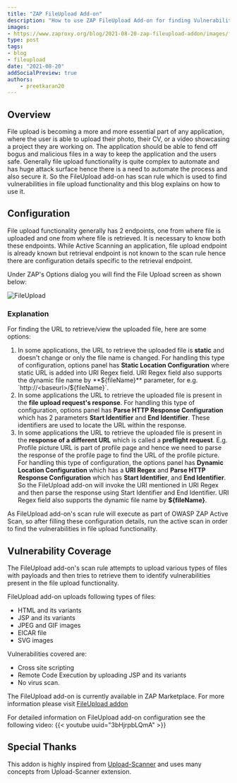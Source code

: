 ```yaml
---
title: "ZAP FileUpload Add-on"
description: "How to use ZAP FileUpload Add-on for finding Vulnerabilities in file upload functionality"
images:
- https://www.zaproxy.org/blog/2021-08-20-zap-fileupload-addon/images/fileupload-options-panel.png
type: post
tags:
- blog
- fileupload
date: "2021-08-20"
addSocialPreview: true
authors:
    - preetkaran20
---
```

## Overview
File upload is becoming a more and more essential part of any application, where the user is able to upload their photo, their CV, or a video showcasing a project they are working on. The application should be able to fend off bogus and malicious files in a way to keep the application and the users safe. Generally file upload functionality is quite complex to automate and has huge attack surface hence there is a need to automate the process and also secure it. So the FileUpload add-on has scan rule which is used to find vulnerabilities in file upload functionality and this blog explains on how to use it.

## Configuration
File upload functionality generally has 2 endpoints, one from where file is uploaded and one from where file is retrieved. It is necessary to know both these endpoints. While Active Scanning an application, file upload endpoint is already known but retrieval endpoint is not known to the scan rule hence there are configuration details specific to the retrieval endpoint.

Under ZAP's Options dialog you will find the File Upload screen as shown below:

![FileUpload](./images/fileupload-options-panel.png)
 
### Explanation

For finding the URL to retrieve/view the uploaded file, here are some options:

1. In some applications, the URL to retrieve the uploaded file is **static** and doesn't change or only the file name is changed. For handling this type of configuration, options panel has **Static Location Configuration** where static URL is added into URI Regex field. URI Regex field also supports the dynamic file name by **${fileName}** parameter, for e.g. `http://<baseurl>/${fileName}`.
2. In some applications the URL to retrieve the uploaded file is present in the **file upload request's response**. For handling this type of configuration, options panel has **Parse HTTP Response Configuration** which has 2 parameters **Start Identifier** and **End Identifier**. These identifiers are used to locate the URL within the response.
3. In some applications the URL to retrieve the uploaded file is present in the **response of a different URL** which is called a **preflight request**. E.g. Profile picture URL is part of profile page and hence we need to parse the response of the profile page to find the URL of the profile picture. For handling this type of configuration, the options panel has **Dynamic Location Configuration** which has a **URI Regex** and **Parse HTTP Response Configuration** which has **Start Identifier**, and **End Identifier**. So the FileUpload add-on will invoke the URI mentioned in URI Regex and then parse the response using Start Identifier and End Identifier. URI Regex field also supports the dynamic file name by **${fileName}**.

As FileUpload add-on's scan rule will execute as part of OWASP ZAP Active Scan, so after filling these configuration details, run the active scan in order to find the vulnerabilities in file upload functionality.

## Vulnerability Coverage
The FileUpload add-on's scan rule attempts to upload various types of files with payloads and then tries to retrieve them to identify vulnerabilities present in the file upload functionality. 

FileUpload add-on uploads following types of files:
- HTML and its variants
- JSP and its variants
- JPEG and GIF images
- EICAR file
- SVG images

Vulnerabilities covered are:
- Cross site scripting
- Remote Code Execution by uploading JSP and its variants
- No virus scan. 

The FileUpload add-on is currently available in ZAP Marketplace.
For more information please visit [FileUpload addon](https://github.com/SasanLabs/owasp-zap-fileupload-addon)

For detailed information on FileUpload add-on configuration see the following video: {{< youtube uuid="3bHjrpbLQmA" >}}

## Special Thanks
This addon is highly inspired from [Upload-Scanner](https://github.com/portswigger/upload-scanner) and uses many concepts from Upload-Scanner extension.
